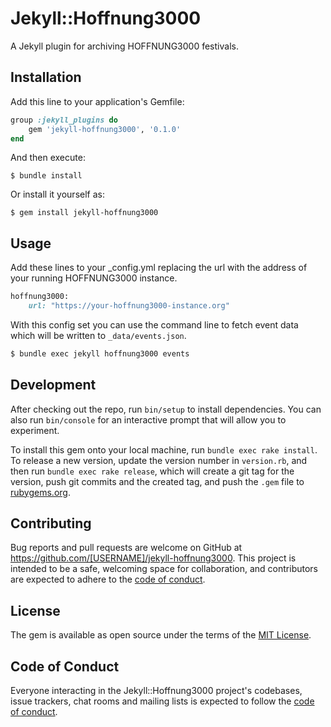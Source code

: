 # Jekyll::Hoffnung3000

A Jekyll plugin for archiving HOFFNUNG3000 festivals.
## Installation

Add this line to your application's Gemfile:

```ruby
group :jekyll_plugins do
    gem 'jekyll-hoffnung3000', '0.1.0'
end
```

And then execute:

    $ bundle install

Or install it yourself as:

    $ gem install jekyll-hoffnung3000

## Usage

Add these lines to your _config.yml replacing the url with the address of your running HOFFNUNG3000 instance.

```ruby
hoffnung3000:
    url: "https://your-hoffnung3000-instance.org"
```

With this config set you can use the command line to fetch event data which will be written to `_data/events.json`.

```sh
$ bundle exec jekyll hoffnung3000 events
```

## Development

After checking out the repo, run `bin/setup` to install dependencies. You can also run `bin/console` for an interactive prompt that will allow you to experiment.

To install this gem onto your local machine, run `bundle exec rake install`. To release a new version, update the version number in `version.rb`, and then run `bundle exec rake release`, which will create a git tag for the version, push git commits and the created tag, and push the `.gem` file to [rubygems.org](https://rubygems.org).

## Contributing

Bug reports and pull requests are welcome on GitHub at https://github.com/[USERNAME]/jekyll-hoffnung3000. This project is intended to be a safe, welcoming space for collaboration, and contributors are expected to adhere to the [code of conduct](https://github.com/[USERNAME]/jekyll-hoffnung3000/blob/master/CODE_OF_CONDUCT.md).

## License

The gem is available as open source under the terms of the [MIT License](https://opensource.org/licenses/MIT).

## Code of Conduct

Everyone interacting in the Jekyll::Hoffnung3000 project's codebases, issue trackers, chat rooms and mailing lists is expected to follow the [code of conduct](https://github.com/[USERNAME]/jekyll-hoffnung3000/blob/master/CODE_OF_CONDUCT.md).
